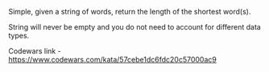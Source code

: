 Simple, given a string of words, return the length of the shortest word(s).

String will never be empty and you do not need to account for different data types.

Codewars link - https://www.codewars.com/kata/57cebe1dc6fdc20c57000ac9